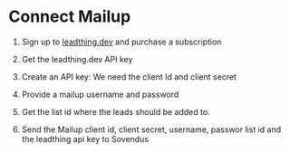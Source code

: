 # Connect Mailup

1. Sign up to [leadthing.dev](https://leadthing.dev) and purchase a subscription

2. Get the leadthing.dev API key

3. Create an API key: We need the client Id and client secret

4. Provide a mailup username and password

5. Get the list id where the leads should be added to.

6. Send the Mailup client id, client secret, username, passwor list id and the leadthing api key to Sovendus